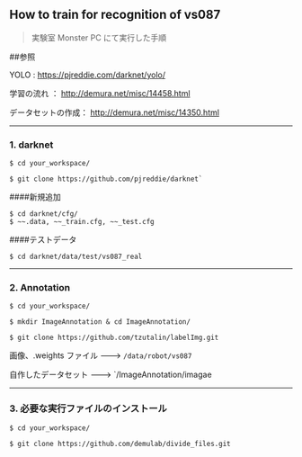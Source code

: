 ## How to train for recognition of vs087

> 実験室 Monster PC にて実行した手順

##参照

YOLO : https://pjreddie.com/darknet/yolo/

学習の流れ ： http://demura.net/misc/14458.html

データセットの作成： http://demura.net/misc/14350.html

***
### 1. darknet

```
$ cd your_workspace/

$ git clone https://github.com/pjreddie/darknet`
```

####新規追加

```	
$ cd darknet/cfg/
$ ~~.data, ~~_train.cfg, ~~_test.cfg
```

####テストデータ

```
$ cd darknet/data/test/vs087_real
```

***
### 2. Annotation

```
$ cd your_workspace/

$ mkdir ImageAnnotation & cd ImageAnnotation/

$ git clone https://github.com/tzutalin/labelImg.git
```

画像、.weights ファイル ---> `/data/robot/vs087`

自作したデータセット     ---> `/ImageAnnotation/imagae

***
### 3. 必要な実行ファイルのインストール

```
$ cd your_workspace/

$ git clone https://github.com/demulab/divide_files.git
```
